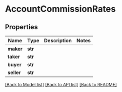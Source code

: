 # AccountCommissionRates

## Properties
Name | Type | Description | Notes
------------ | ------------- | ------------- | -------------
**maker** | **str** |  | 
**taker** | **str** |  | 
**buyer** | **str** |  | 
**seller** | **str** |  | 

[[Back to Model list]](../README.md#documentation-for-models) [[Back to API list]](../README.md#documentation-for-api-endpoints) [[Back to README]](../README.md)

